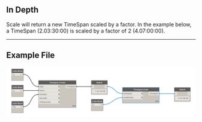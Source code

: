 ## In Depth
Scale will return a new TimeSpan scaled by a factor. In the example below, a TimeSpan (2.03:30:00) is scaled by a factor of 2 (4.07:00:00).
___
## Example File

![Scale](./DSCore.TimeSpan.Scale_img.jpg)

